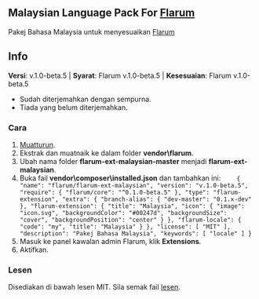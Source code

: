 ## Malaysian Language Pack For [Flarum](http://flarum.org/)

Pakej Bahasa Malaysia untuk menyesuaikan [Flarum](http://flarum.org/)

## Info
**Versi**: v.1.0-beta.5 | **Syarat**: Flarum v.1.0-beta.5 | **Kesesuaian**: Flarum v.1.0-beta.5

 - Sudah diterjemahkan dengan sempurna.
 - Tiada yang belum diterjemahkan.

### Cara
1. [Muatturun](https://github.com/ahrasis/flarum-ext-malaysian/archive/master.zip).
2. Ekstrak dan muatnaik ke dalam folder **vendor\flarum**.
3. Ubah nama folder **flarum-ext-malaysian-master** menjadi **flarum-ext-malaysian**.
4. Buka fail **vendor\composer\installed.json** dan tambahkan ini:
`    {
        "name": "flarum/flarum-ext-malaysian",
        "version": "v.1.0-beta.5",
        "require": {
            "flarum/core": "^0.1.0-beta.5"
        },
        "type": "flarum-extension",
        "extra": {
            "branch-alias": {
                "dev-master": "0.1.x-dev"
            },
            "flarum-extension": {
                "title": "Malaysia",
                "icon": {
                    "image": "icon.svg",
                    "backgroundColor": "#00247d",
                    "backgroundSize": "cover",
                    "backgroundPosition": "center"
                }
            },
            "flarum-locale": {
                "code": "my",
                "title": "Malaysia"
            }
        },
        "license": [
            "MIT"
        ],
        "description": "Pakej Bahasa Malaysia",
        "keywords": [
            "locale"
        ]
    }`
5. Masuk ke panel kawalan admin Flarum, klik **Extensions**.
6. Aktifkan.

### Lesen
Disediakan di bawah lesen MIT. Sila semak fail [lesen](https://github.com/ahrasis/flarum-ext-malaysian/blob/master/LICENSE).

